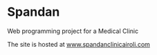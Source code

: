 # Spandan
Web programming project for a Medical Clinic

The site is hosted at www.spandanclinicairoli.com
